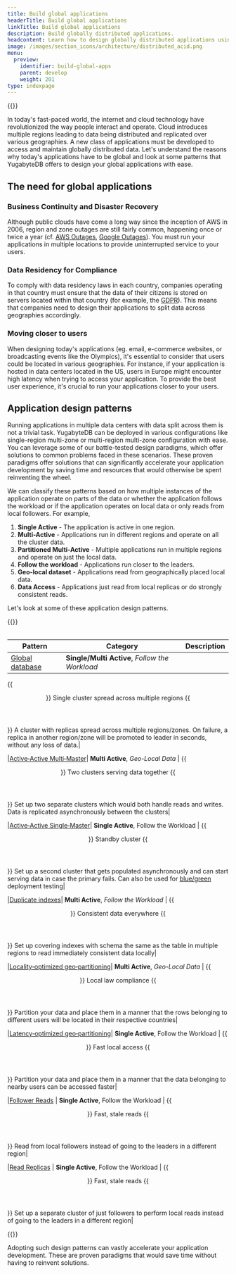 ```yaml
---
title: Build global applications
headerTitle: Build global applications
linkTitle: Build global applications
description: Build globally distributed applications.
headcontent: Learn how to design globally distributed applications using simple patterns
image: /images/section_icons/architecture/distributed_acid.png
menu:
  preview:
    identifier: build-global-apps
    parent: develop
    weight: 201
type: indexpage
---
```


{{<srcdiagram href="https://docs.google.com/presentation/d/1lEajQyVZLhmHRKmBxunf1LucWkQkrJ3rIthoHxZvyQc/edit#slide=id.g22bc5dd47b0_0_18">}}

In today's fast-paced world, the internet and cloud technology have revolutionized the way people interact and operate. Cloud introduces multiple regions leading to data being distributed and replicated over various geographies. A new class of applications must be developed to access and maintain globally distributed data. Let's understand the reasons why today's applications have to be global and look at some patterns that YugabyteDB offers to design your global applications with ease.

## The need for global applications

### Business Continuity and Disaster Recovery

Although public clouds have come a long way since the inception of AWS in 2006, region and zone outages are still fairly common, happening once or twice a year (cf. [AWS Outages](https://en.wikipedia.org/wiki/Timeline_of_Amazon_Web_Services#Amazon_Web_Services_outages), [Google Outages](https://en.wikipedia.org/wiki/Google_services_outages#:~:text=During%20eight%20episodes%2C%20one%20in,Google%20service%20in%20August%202013)). You must run your applications in multiple locations to provide uninterrupted service to your users.

### Data Residency for Compliance

To comply with data residency laws in each country, companies operating in that country must ensure that the data of their citizens is stored on servers located within that country (for example, the [GDPR](https://en.wikipedia.org/wiki/General_Data_Protection_Regulation)). This means that companies need to design their applications to split data across geographies accordingly.

### Moving closer to users

When designing today's applications (eg. email, e-commerce websites, or broadcasting events like the Olympics), it's essential to consider that users could be located in various geographies. For instance, if your application is hosted in data centers located in the US, users in Europe might encounter high latency when trying to access your application. To provide the best user experience, it's crucial to run your applications closer to your users.

## Application design patterns

Running applications in multiple data centers with data split across them is not a trivial task. YugabyteDB can be deployed in various configurations like single-region multi-zone or multi-region multi-zone configuration with ease. You can leverage some of our battle-tested design paradigms, which offer solutions to common problems faced in these scenarios. These proven paradigms offer solutions that can significantly accelerate your application development by saving time and resources that would otherwise be spent reinventing the wheel.

We can classify these patterns based on how multiple instances of the application operate on parts of the data or whether the application follows the workload or if the application operates on local data or only reads from local followers. For example,

1. **Single Active** - The application is active in one region.
1. **Multi-Active**  - Applications run in different regions and operate on all the cluster data.
1. **Partitioned Multi-Active** - Multiple applications run in multiple regions and operate on just the local data.
1. **Follow the workload** - Applications run closer to the leaders.
1. **Geo-local dataset** - Applications read from geographically placed local data.
1. **Data Access** - Applications just read from local replicas or do strongly consistent reads.

Let's look at some of these application design patterns.
<!--
|         Pattern Type         |                         Follow the Workload                          |                              Geo-Local Data                               |
| ---------------------------- | ----------------------------------------------------------------------- | ------------------------------------------------------------------------- |
| **Single Active**            | [Global database](./global-database)                                    | N/A                                                                       |
| **Multi Active**             | [Duplicate indexes](./duplicate-indexes)                                | [Active-active multi master](./active-active-multi-master)                |
| **Partitioned Multi Active** | [Latency-optimized geo-partitioning](./latency-optimized-geo-partition) | [Locality-optimized geo-partitioning](./locality-optimized-geo-partition) |
| **Access only**              | [Follower Reads](./follower-reads), [Read Replicas](./read-replicas)    | N/A                                                                       |

Let's look at a quick overview of each of these patterns.
-->
{{<table>}}

| Pattern | Category | Description |
| ------- | -------- | ----------- |
| [Global database](./global-database) | **Single/Multi Active**, _Follow the Workload_ |
{{<header Level="6">}} Single cluster spread across multiple regions {{</header>}}
A cluster with replicas spread across multiple regions/zones. On failure, a replica in another region/zone will be promoted to leader in seconds, without any loss of data.|

|[Active&#8209;Active Multi&#8209;Master](./active-active-multi-master)| **Multi Active**, _Geo-Local Data_ |
{{<header Level="6">}} Two clusters serving data together {{</header>}}
Set up two separate clusters which would both handle reads and writes. Data is replicated asynchronously between the clusters|

|[Active&#8209;Active Single&#8209;Master](./active-active-single-master)| **Single Active**, Follow the Workload |
{{<header Level="6">}} Standby cluster {{</header>}}
Set up a second cluster that gets populated asynchronously and can start serving data in case the primary fails. Can also be used for [blue/green](https://en.wikipedia.org/wiki/Blue-green_deployment) deployment testing|

|[Duplicate indexes](./duplicate-indexes)| **Multi Active**, _Follow the Workload_ |
{{<header Level="6">}} Consistent data everywhere {{</header>}}
Set up covering indexes with schema the same as the table in multiple regions to read immediately consistent data locally|

|[Locality&#8209;optimized geo&#8209;partitioning](./locality-optimized-geo-partition)| **Multi Active**, _Geo-Local Data_ |
{{<header Level="6">}} Local law compliance {{</header>}}
Partition your data and place them in a manner that the rows belonging to different users will be located in their respective countries|

|[Latency&#8209;optimized geo&#8209;partitioning](./latency-optimized-geo-partition)| **Single Active**, Follow the Workload |
{{<header Level="6">}} Fast local access {{</header>}}
Partition your data and place them in a manner that the data belonging to nearby users can be accessed faster|

|[Follower Reads](./follower-reads) | **Single Active**, Follow the Workload |
{{<header Level="6">}} Fast, stale reads {{</header>}}
Read from local followers instead of going to the leaders in a different region|

|[Read Replicas](./read-replicas) | **Single Active**, Follow the Workload |
{{<header Level="6">}} Fast, stale reads {{</header>}}
Set up a separate cluster of just followers to perform local reads instead of going to the leaders in a different region|

{{</table>}}

Adopting such design patterns can vastly accelerate your application development. These are proven paradigms that would save time without having to reinvent solutions.
